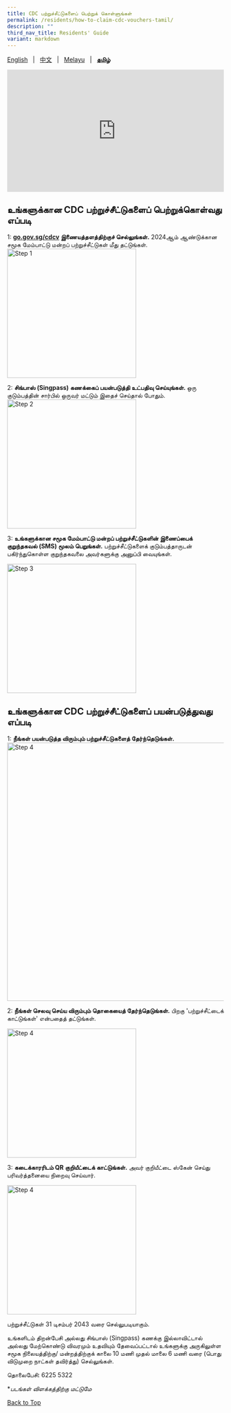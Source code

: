 ```yaml
---
title: CDC பற்றுச்சீட்டுகளைப் பெற்றுக் கொள்ளுங்கள்
permalink: /residents/how-to-claim-cdc-vouchers-tamil/
description: ""
third_nav_title: Residents' Guide
variant: markdown
---
```

<span id="cdcv_page_top"></span>

[English](/residents/how-to-claim-cdc-vouchers) &nbsp;&nbsp;|&nbsp;&nbsp; [中文](/residents/how-to-claim-cdc-vouchers-chinese)  &nbsp;&nbsp;|&nbsp;&nbsp; [Melayu](/residents/how-to-claim-cdc-vouchers-malay) &nbsp;&nbsp;|&nbsp;&nbsp; **[தமிழ்](/residents/how-to-claim-cdc-vouchers-tamil)**

<style>
	h1 {
	white-space:normal !important;
	hyphens: auto !important;
	overflow-x: auto !important;
	overflow-y: hidden !important;
}
	
a.bp-button {
	height: 6em !important;
	white-space:pre-line !important;
}
	
 .youtubecontainer {
    position: relative;
    width: 100%;
    height: 0;
    padding-bottom: 56.25%;
}
.youtubevideo {
    position: absolute;
    top: 0;
    left: 0;
    width: 100%;
    height: 100%;
}
</style>

<div class="youtubecontainer">
<iframe class="youtubevideo" src="https://www.youtube.com/embed/6n8OEylGiII" title="YouTube video player" frameborder="0" allow="accelerometer; autoplay; clipboard-write; encrypted-media; gyroscope; picture-in-picture" allowfullscreen=""></iframe>
</div>

## உங்களுக்கான CDC பற்றுச்சீட்டுகளைப் பெற்றுக்கொள்வது எப்படி


1: <strong>[go.gov.sg/cdcv](https://go.gov.sg/cdcv) இணையத்தளத்திற்குச் செல்லுங்கள்.</strong>
2024ஆம் ஆண்டுக்கான சமூக மேம்பாட்டு மன்றப் பற்றுச்சீட்டுகள் மீது தட்டுங்கள்.
<img src="/images/2024%20Phone%20Screens/Tam_Campaign_Page.png" alt="Step 1" style="width:300px !important;">

2: <strong>சிங்பாஸ் (Singpass) கணக்கைப் பயன்படுத்தி உட்பதிவு செய்யுங்கள். </strong> ஒரு குடும்பத்தின் சார்பில் ஒருவர் மட்டும் இதைச் செய்தால் போதும்.  
<img src="/images/2024%20Phone%20Screens/Tam_Singpass_Claim_Page.png" alt="Step 2" style="width:300px !important;">


3: **உங்களுக்கான சமூக மேம்பாட்டு மன்றப் பற்றுச்சீட்டுகளின் இணைப்பைக் குறுந்தகவல் (SMS) மூலம் பெறுங்கள்.** பற்றுச்சீட்டுகளைக் குடும்பத்தாருடன் பகிர்ந்துகொள்ள குறுந்தகவலை அவர்களுக்கு அனுப்பி வையுங்கள். 

<img src="/images/2024%20Phone%20Screens/Tam_SMS_Page.png" alt="Step 3" style="width:300px !important;">

## உங்களுக்கான CDC பற்றுச்சீட்டுகளைப் பயன்படுத்துவது எப்படி

1: **நீங்கள் பயன்படுத்த விரும்பும் பற்றுச்சீட்டுகளைத் தேர்ந்தெடுங்கள்.**<img src="/images/2024%20Phone%20Screens/Tam_Select_Correct_Voucher.png" alt="Step 4" style="width:600px !important;"> 


2: **நீங்கள் செலவு செய்ய விரும்பும் தொகையைத் தேர்ந்தெடுங்கள்.** பிறகு 'பற்றுச்சீட்டைக் காட்டுங்கள்' என்பதைத் தட்டுங்கள். 

<img src="/images/2024%20Phone%20Screens/Tam_Select_Voucher_Both.png" alt="Step 4" style="width:300px !important;">

3: **கடைக்காரரிடம் QR குறியீட்டைக் காட்டுங்கள்.** அவர் குறியீட்டை ஸ்கேன் செய்து பரிவர்த்தனையை நிறைவு செய்வார்.

<img src="/images/2024%20Phone%20Screens/Tam_Show_Both_QR.png" alt="Step 4" style="width:300px !important;">


பற்றுச்சீட்டுகள் 31 டிசம்பர் 2043 வரை செல்லுபடியாகும்.

உங்களிடம் திறன்பேசி அல்லது சிங்பாஸ் (Singpass) கணக்கு இல்லாவிட்டால் அல்லது மேற்கொண்டு விவரமும் உதவியும் தேவைப்பட்டால் உங்களுக்கு அருகிலுள்ள சமூக நிலையத்திற்கு/ மன்றத்திற்குக் காலை 10 மணி முதல் மாலை 6 மணி வரை (பொது விடுமுறை நாட்கள் தவிர்த்து) செல்லுங்கள்.

தொலைபேசி: 6225 5322

*<i>படங்கள் விளக்கத்திற்கு மட்டுமே</i>

[Back to Top](#cdcv_page_top)